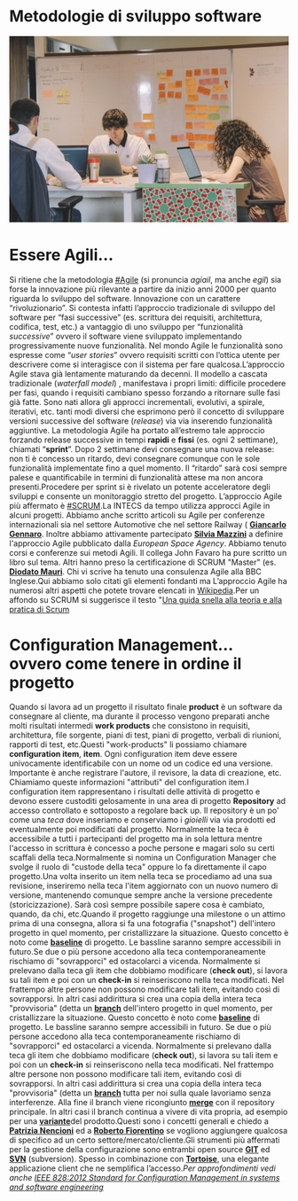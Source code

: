 # Metodologie di sviluppo software

![](./images/agile.jpg)

# Essere Agili… 

Si ritiene che la metodologia  [#Agile]() (si pronuncia *agiail*, ma anche *egil*) sia forse la innovazione più rilevante a partire da inizio anni 2000  per quanto riguarda lo sviluppo del software. Innovazione  con un  carattere “rivoluzionario”.  Si contesta infatti  l’approccio  tradizionale di sviluppo del software per “fasi successive” (es.  scrittura dei requisiti, architettura, codifica, test, etc.) a vantaggio di uno sviluppo per “funzionalità  *successive*”  ovvero il software viene sviluppato implementando progressivamente nuove funzionalità. Nel mondo Agile le funzionalità sono espresse come “*user stories*” ovvero  requisiti scritti con l’ottica utente per descrivere come si interagisce con il sistema per fare qualcosa.L’approccio Agile stava già lentamente maturando da decenni.  Il modello a cascata tradizionale (*waterfall model*) , manifestava i propri limiti: difficile procedere per fasi, quando i  requisiti cambiano spesso forzando a ritornare sulle fasi già fatte.  Sono nati allora gli approcci incrementali, evolutivi, a spirale,  iterativi, etc. tanti modi diversi che esprimono però  il concetto di  sviluppare versioni successive del software (*release*) via via inserendo funzionalità aggiuntive. La metodologia Agile ha  portato all’estremo tale approccio forzando release successive in tempi **rapidi**  e **fissi** (es. ogni 2 settimane),  chiamati “**sprint**”. Dopo 2 settimane devi consegnare una nuova release: non ti è concesso un ritardo, devi  consegnare comunque con le sole funzionalità implementate fino a quel  momento.  Il “ritardo” sarà cosi sempre palese e quantificabile in  termini di funzionalità attese ma non ancora presenti.Procedere per sprint si è rivelato un potente acceleratore degli sviluppi e  consente un monitoraggio stretto del progetto. L’approccio Agile più  affermato è [#SCRUM]().La INTECS da tempo utilizza approcci Agile in alcuni progetti. Abbiamo  anche scritto articoli su Agile per conferenze internazionali sia nel  settore Automotive che nel settore Railway ( [**Giancarlo Gennaro**](). Inoltre abbiamo attivamente partecipato [**Silvia Mazzini**]() a definire l'approccio Agile pubblicato dalla *European Space Agency*. Abbiamo tenuto corsi e conferenze sui metodi Agili. Il collega John  Favaro ha pure scritto un libro sul tema. Altri hanno preso la  certificazione  di SCRUM "Master" (es. [**Diodato Mauri**]().  Chi vi scrive ha tenuto una consulenza Agile alla BBC Inglese.Qui abbiamo solo citati gli elementi fondanti  ma L’approccio Agile ha numerosi altri aspetti che potete trovare elencati in [Wikipedia](https://l.workplace.com/l.php?u=https%3A%2F%2Fit.wikipedia.org%2Fwiki%2FMetodologia_agile&h=AT1OUp6SQ2drCdz6ZDacjldqLwwlkukQwpjkrRTppV25ld1YSN8TlABWI5xOVRwTPBvcId3ToJLCY2YCsIPqyiwp8WDwTiL1imxeoAl4F5yskYTUUlAEjMpthqItkWJfjkFVlLmFsLoWcCWw&__tn__=-UK-R&c[0]=AT1MaaA4quj2XeX8TBDBjAFwwkCAbF_ErjyhVqccUJiGpxS4UDB1_E5WJv8RyZelhH4WIw3tO6tgIh4fh4ERDwfo_sCk5TfZtVFN7SHUj8ScMJHLY9oGwT3K8TdnfI4rKBr0nlpzSIWIW6nJX_qmZY5SHlnlMRnIL5oL5LzTaAUKpCKg5ULKLtGK6gI6sci2HpVFTGwdbA).Per un affondo su SCRUM si suggerisce  il testo "[Una guida snella alla teoria e alla pratica di Scrum](https://scrumprimer.org/primers/it_scrumprimer20.pdf)



# Configuration Management… ovvero come tenere in ordine il progetto

Quando si lavora ad un progetto il risultato finale **product** è un software da consegnare al cliente, ma durante il processo vengono preparati anche molti risultati intermedi **work products** che consistono in requisiti, architettura, file sorgente, piani di  test, piani di progetto, verbali di riunioni, rapporti di test, etc.Questi "work-products" li possiamo chiamare **configuration item**, **item**.  Ogni configuration item deve essere univocamente identificabile con un nome od un codice ed una versione. Importante è anche registrare   l'autore, il revisore, la data di creazione, etc. Chiamiamo queste  informazioni  "attributi" del configuration item.I configuration item rappresentano i risultati delle attività di progetto e devono essere custoditi gelosamente in una area di progetto **Repository** ad accesso controllato e sottoposto a regolare back up. Il repository è un po' come una *teca* dove inseriamo e conserviamo i *gioielli* via via prodotti ed eventualmente poi modificati dal progetto.  Normalmente la teca è accessibile a tutti i partecipanti del progetto ma in sola lettura mentre l'accesso in scrittura è concesso a poche  persone e magari solo su certi scaffali della teca.Normalmente si nomina un Configuration Manager che svolge il ruolo di "custode  della teca" oppure lo fa direttamente il capo progetto.Una volta inserito un item nella teca se procediamo ad una sua revisione,  inseriremo nella teca l'item aggiornato con un nuovo numero di versione, mantenendo comunque sempre anche la versione precedente  (storicizzazione). Sarà così sempre possibile sapere cosa è cambiato,  quando, da chi, etc.Quando il progetto raggiunge una milestone o un attimo prima di una consegna,  allora si fa una fotografia ("snapshot") dell'intero progetto in quel  momento, per cristallizzare la situazione. Questo concetto è noto come [**baseline**]() di progetto. Le bassline saranno sempre accessibili in futuro.Se due o più persone accedono alla teca contemporaneamente rischiamo di  "sovrapporci" ed ostacolarci a vicenda. Normalmente si prelevano dalla  teca gli item che dobbiamo modificare (**check out**), si lavora su tali item e poi con un **check-in**  si reinseriscono nella teca modificati. Nel frattempo altre persone  non possono modificare tali item, evitando così di sovrapporsi. In altri casi addirittura si crea una copia della intera  teca "provvisoria"  (detta un [**branch**]() dell'intero progetto in quel  momento, per cristallizzare la situazione. Questo concetto è noto come [**baseline**]() di progetto. Le bassline saranno sempre accessibili in futuro. Se due o più persone accedono alla teca contemporaneamente rischiamo di  "sovrapporci" ed ostacolarci a vicenda. Normalmente si prelevano dalla  teca gli item che dobbiamo modificare (**check out**), si lavora su tali item e poi con un **check-in**  si reinseriscono nella teca modificati. Nel frattempo altre persone  non possono modificare tali item, evitando così di sovrapporsi. In altri casi addirittura si crea una copia della intera  teca "provvisoria"  (detta un [**branch**]() tutta per noi sulla quale lavoriamo senza interferenze. Alla fine il branch viene ricongiunto [**merge**]() con il repository principale. In altri casi il branch continua a vivere di vita propria, ad esempio per una [**variante**]()del prodotto.Questi sono i concetti generali e chiedo a [**Patrizia Nencioni**]() ed a [**Roberto Fiorentino**]() se vogliono aggiungere qualcosa di specifico ad un certo settore/mercato/cliente.Gli strumenti più affermati per la gestione della configurazione sono entrambi open source  [**GIT**]() ed [**SVN**](https://subversion.apache.org/) (subversion). Spesso  in combinazione con [**Tortoise**](), una elegante applicazione client che ne semplifica l’accesso.*Per approfondimenti vedi anche [IEEE 828:2012 Standard for Configuration Management in systems and software engineering](https://standards.ieee.org/standard/828-2012.html#Standard)*